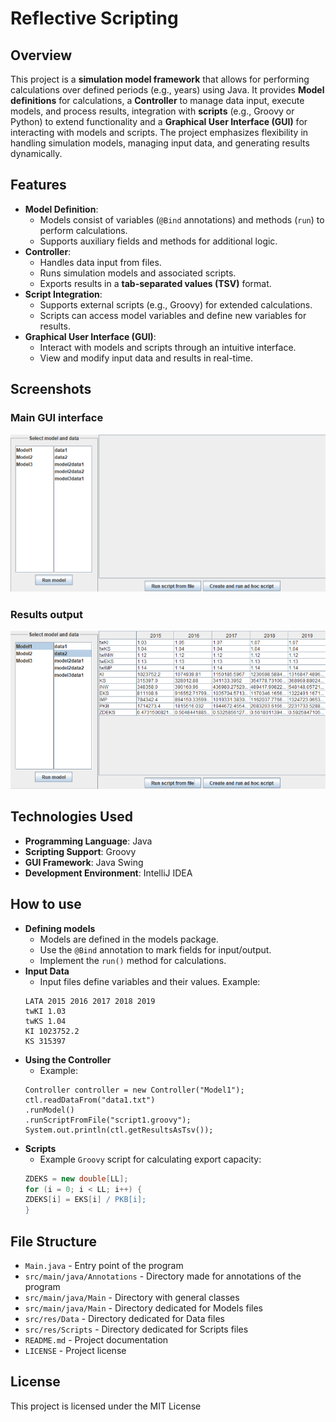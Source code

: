 # Reflective Scripting

## Overview
This project is a **simulation model framework** that allows for performing calculations over defined periods (e.g., years) using Java. It provides **Model definitions** for calculations, a **Controller** to manage data input, execute models, and process results, integration with **scripts** (e.g., Groovy or Python) to extend functionality and a **Graphical User Interface (GUI)** for interacting with models and scripts.
The project emphasizes flexibility in handling simulation models, managing input data, and generating results dynamically.

## Features
- **Model Definition**:
    - Models consist of variables (`@Bind` annotations) and methods (`run`) to perform calculations.
    - Supports auxiliary fields and methods for additional logic.
- **Controller**:
    - Handles data input from files.
    - Runs simulation models and associated scripts.
    - Exports results in a **tab-separated values (TSV)** format.
- **Script Integration**:
    - Supports external scripts (e.g., Groovy) for extended calculations.
    - Scripts can access model variables and define new variables for results.
- **Graphical User Interface (GUI)**:
    - Interact with models and scripts through an intuitive interface.
    - View and modify input data and results in real-time.

## Screenshots
### Main GUI interface
![Main GUI interface](src/res/main_gui_screenshot.png)
### Results output
![GUI with results output](src/res/gui_with_results_screenshot.png)

## Technologies Used
- **Programming Language**: Java
- **Scripting Support**: Groovy
- **GUI Framework**: Java Swing
- **Development Environment**: IntelliJ IDEA

## How to use
- **Defining models**
    - Models are defined in the models package.
    - Use the `@Bind` annotation to mark fields for input/output. 
    - Implement the `run()` method for calculations.
- **Input Data**
    - Input files define variables and their values. Example:
    ```
    LATA 2015 2016 2017 2018 2019
    twKI 1.03
    twKS 1.04
    KI 1023752.2
    KS 315397
    ```
- **Using the Controller**
    - Example:
    ```
  Controller controller = new Controller("Model1");
    ctl.readDataFrom("data1.txt")
    .runModel()
    .runScriptFromFile("script1.groovy");
    System.out.println(ctl.getResultsAsTsv());
    ```
- **Scripts**
    - Example `Groovy` script for calculating export capacity:
    ```groovy
    ZDEKS = new double[LL];
    for (i = 0; i < LL; i++) {
    ZDEKS[i] = EKS[i] / PKB[i];
    }
    ```

## File Structure
- `Main.java` - Entry point of the program
- `src/main/java/Annotations` - Directory made for annotations of the program
- `src/main/java/Main` - Directory with general classes
- `src/main/java/Main` - Directory dedicated for Models files
- `src/res/Data` - Directory dedicated for Data files
- `src/res/Scripts` - Directory dedicated for Scripts files
- `README.md` - Project documentation
- `LICENSE` - Project license

## License
This project is licensed under the MIT License